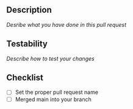 ## Description

*Desribe what you have done in this pull request*

## Testability

*Describe how to test your changes*

## Checklist
- [ ] Set the proper pull request name
- [ ] Merged main into your branch